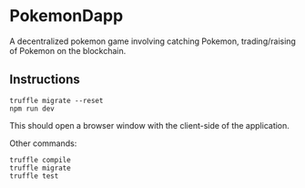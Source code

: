 # PokemonDapp
A decentralized pokemon game involving catching Pokemon, trading/raising of Pokemon on the blockchain.

## Instructions
```
truffle migrate --reset
npm run dev
```
This should open a browser window with the client-side of the application.

Other commands:
```
truffle compile
truffle migrate
truffle test
```